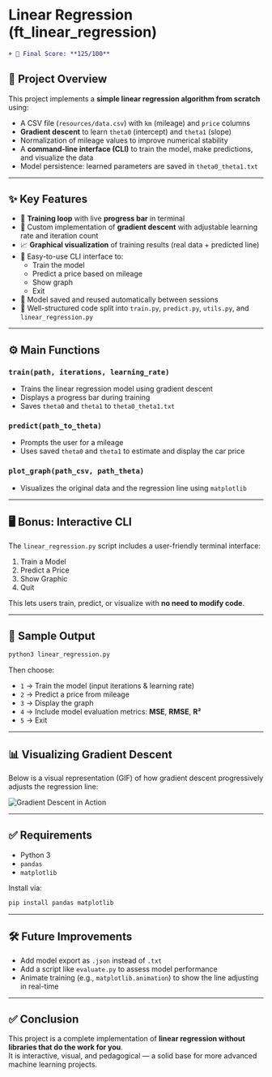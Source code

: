 # Linear Regression (ft_linear_regression)

```diff
+ 🎉 Final Score: **125/100**
```

## 📌 Project Overview

This project implements a **simple linear regression algorithm from scratch** using:

- A CSV file (`resources/data.csv`) with `km` (mileage) and `price` columns
- **Gradient descent** to learn `theta0` (intercept) and `theta1` (slope)
- Normalization of mileage values to improve numerical stability
- A **command-line interface (CLI)** to train the model, make predictions, and visualize the data
- Model persistence: learned parameters are saved in `theta0_theta1.txt`

---

## ✨ Key Features

- 🔄 **Training loop** with live **progress bar** in terminal
- 🧠 Custom implementation of **gradient descent** with adjustable learning rate and iteration count
- 📈 **Graphical visualization** of training results (real data + predicted line)
- 🧪 Easy-to-use CLI interface to:
  - Train the model
  - Predict a price based on mileage
  - Show graph
  - Exit
- 💾 Model saved and reused automatically between sessions
- 📁 Well-structured code split into `train.py`, `predict.py`, `utils.py`, and `linear_regression.py`

---

## ⚙️ Main Functions

### `train(path, iterations, learning_rate)`
- Trains the linear regression model using gradient descent
- Displays a progress bar during training
- Saves `theta0` and `theta1` to `theta0_theta1.txt`

### `predict(path_to_theta)`
- Prompts the user for a mileage
- Uses saved `theta0` and `theta1` to estimate and display the car price

### `plot_graph(path_csv, path_theta)`
- Visualizes the original data and the regression line using `matplotlib`

---

## 🖥️ Bonus: Interactive CLI

The `linear_regression.py` script includes a user-friendly terminal interface:

1. Train a Model
2. Predict a Price
3. Show Graphic
4. Quit

This lets users train, predict, or visualize with **no need to modify code**.

---

## 🧪 Sample Output

```bash
python3 linear_regression.py
```

Then choose:
- `1` → Train the model (input iterations & learning rate)
- `2` → Predict a price from mileage
- `3` → Display the graph
- `4` → Include model evaluation metrics: **MSE**, **RMSE**, **R²**
- `5` → Exit

---

## 📊 Visualizing Gradient Descent

Below is a visual representation (GIF) of how gradient descent progressively adjusts the regression line:

![Gradient Descent in Action](https://upload.wikimedia.org/wikipedia/commons/2/2d_multiple_linear_regression.gif)

---

## ✅ Requirements

- Python 3
- `pandas`
- `matplotlib`

Install via:

```bash
pip install pandas matplotlib
```

---

## 🛠 Future Improvements

- Add model export as `.json` instead of `.txt`
- Add a script like `evaluate.py` to assess model performance
- Animate training (e.g., `matplotlib.animation`) to show the line adjusting in real-time

---

## ✅ Conclusion

This project is a complete implementation of **linear regression without libraries that do the work for you**.  
It is interactive, visual, and pedagogical — a solid base for more advanced machine learning projects.
